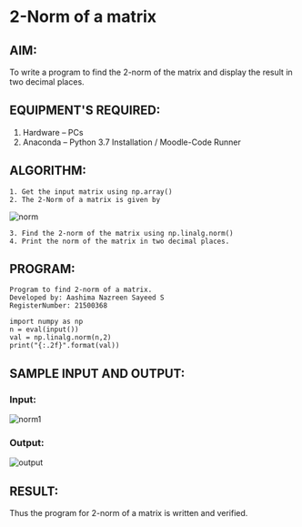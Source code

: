 # 2-Norm of a matrix
## AIM:
To write a program to find the 2-norm of the matrix and display the result in two decimal places.

## EQUIPMENT'S REQUIRED:
1.	Hardware – PCs
2.	Anaconda – Python 3.7 Installation / Moodle-Code Runner

## ALGORITHM:
	1. Get the input matrix using np.array()
	2. The 2-Norm of a matrix is given by 
![norm](./normeqn1.jpg)
    
    3. Find the 2-norm of the matrix using np.linalg.norm()
	4. Print the norm of the matrix in two decimal places.

## PROGRAM:
```
Program to find 2-norm of a matrix.
Developed by: Aashima Nazreen Sayeed S
RegisterNumber: 21500368

import numpy as np
n = eval(input())
val = np.linalg.norm(n,2)
print("{:.2f}".format(val))
```

## SAMPLE INPUT AND OUTPUT: 

### Input:
![norm1](./input.jpg)

### Output:
![output](./output1.png)

## RESULT: 
Thus the program for 2-norm of a matrix is written and verified.

